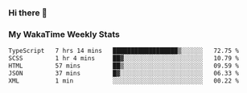 ### Hi there 👋

<!--
**royschrauwen/royschrauwen** is a ✨ _special_ ✨ repository because its `README.md` (this file) appears on your GitHub profile.

Here are some ideas to get you started:

- 🔭 I’m currently working on ...
- 🌱 I’m currently learning ...
- 👯 I’m looking to collaborate on ...
- 🤔 I’m looking for help with ...
- 💬 Ask me about ...
- 📫 How to reach me: ...
- 😄 Pronouns: ...
- ⚡ Fun fact: ...
-->


### My WakaTime Weekly Stats
<!--START_SECTION:waka-->

```txt
TypeScript   7 hrs 14 mins   ██████████████████▒░░░░░░   72.75 %
SCSS         1 hr 4 mins     ██▓░░░░░░░░░░░░░░░░░░░░░░   10.79 %
HTML         57 mins         ██▒░░░░░░░░░░░░░░░░░░░░░░   09.59 %
JSON         37 mins         █▓░░░░░░░░░░░░░░░░░░░░░░░   06.33 %
XML          1 min           ░░░░░░░░░░░░░░░░░░░░░░░░░   00.22 %
```

<!--END_SECTION:waka-->
